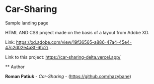 # Car-Sharing
Sample landing page

HTML AND CSS project made on the basis of a layout from Adobe XD.

Link: https://xd.adobe.com/view/19f36565-a886-47a4-45e4-47c2d02e4a8f-6fc2/ .

Link to this project: https://car-sharing-delta.vercel.app/

** Author

 **Roman Patiuk** - *Car-Sharing* - (https://github.com/hazybane)




